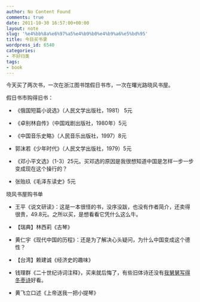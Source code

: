 ```yaml
---
author: No Content Found
comments: true
date: 2011-10-30 16:57:00+00:00
layout: note
slug: '%e4%bb%8a%e6%97%a5%e4%b9%b0%e4%b9%a6%e5%bd%95'
title: 今日买书录
wordpress_id: 6540
categories:
- 不好归类
tags:
- book
---
```


今天买了两次书，一次在浙江图书馆假日书市，一次在曙光路晓风书屋。





假日书市购得旧书：





  * 《俄国短篇小说选》（人民文学出版社，1981） 5元


  * 《卓别林自传》（中国戏剧出版社，1980年）5元


  * 《中国音乐史略》（人民音乐出版社，1997）8元


  * 郭沫若《少年时代》（人民文学出版社，1979）5元


  * 《邓小平文选》（1-3）25元。买邓选的原因是我很想知道中国是怎样一步一步变成现在这个操行的？


  * 张贻玖《毛泽东读史》5元



晓风书屋购书单





  * 王平《说文研读》：这是一本很怪的书，没序没跋，也没有作者简介，还卖得很贵，49.8元。之所以买，是想看看它凭什么这么牛。


  * 【瑞典】林西莉《古琴》


  * 黄仁宇《现代中国的历程》：还是为了解决心头疑问，为什么中国变成这个德性？


  * 【台湾】赖建诚《经济史的趣味》


  * 钱理群《二十世纪诗词注释》，买来就后悔了，有些旧体诗还没有[我舅舅写得冬枣诗](http://www.baibanbao.net/nonfiction/my-mother-s-brother-is-a-farmer-poet/)好看。


  * 黄飞立口述《上帝送我一把小提琴》


